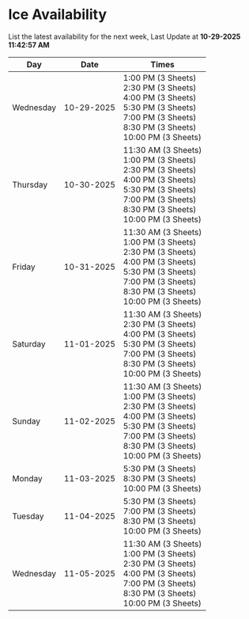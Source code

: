 # Ice Availability

List the latest availability for the next week, Last Update at **10-29-2025 11:42:57 AM**

| Day         | Date        | Times       |
| ----------- | ----------- | ----------- |
|Wednesday|10-29-2025|1:00 PM (3 Sheets)<br>2:30 PM (3 Sheets)<br>4:00 PM (3 Sheets)<br>5:30 PM (3 Sheets)<br>7:00 PM (3 Sheets)<br>8:30 PM (3 Sheets)<br>10:00 PM (3 Sheets)|
|Thursday|10-30-2025|11:30 AM (3 Sheets)<br>1:00 PM (3 Sheets)<br>2:30 PM (3 Sheets)<br>4:00 PM (3 Sheets)<br>5:30 PM (3 Sheets)<br>7:00 PM (3 Sheets)<br>8:30 PM (3 Sheets)<br>10:00 PM (3 Sheets)|
|Friday|10-31-2025|11:30 AM (3 Sheets)<br>1:00 PM (3 Sheets)<br>2:30 PM (3 Sheets)<br>4:00 PM (3 Sheets)<br>5:30 PM (3 Sheets)<br>7:00 PM (3 Sheets)<br>8:30 PM (3 Sheets)<br>10:00 PM (3 Sheets)|
|Saturday|11-01-2025|11:30 AM (3 Sheets)<br>2:30 PM (3 Sheets)<br>4:00 PM (3 Sheets)<br>5:30 PM (3 Sheets)<br>7:00 PM (3 Sheets)<br>8:30 PM (3 Sheets)<br>10:00 PM (3 Sheets)|
|Sunday|11-02-2025|11:30 AM (3 Sheets)<br>1:00 PM (3 Sheets)<br>2:30 PM (3 Sheets)<br>4:00 PM (3 Sheets)<br>5:30 PM (3 Sheets)<br>7:00 PM (3 Sheets)<br>8:30 PM (3 Sheets)<br>10:00 PM (3 Sheets)|
|Monday|11-03-2025|5:30 PM (3 Sheets)<br>8:30 PM (3 Sheets)<br>10:00 PM (3 Sheets)|
|Tuesday|11-04-2025|5:30 PM (3 Sheets)<br>7:00 PM (3 Sheets)<br>8:30 PM (3 Sheets)<br>10:00 PM (3 Sheets)|
|Wednesday|11-05-2025|11:30 AM (3 Sheets)<br>1:00 PM (3 Sheets)<br>2:30 PM (3 Sheets)<br>4:00 PM (3 Sheets)<br>7:00 PM (3 Sheets)<br>8:30 PM (3 Sheets)<br>10:00 PM (3 Sheets)|
